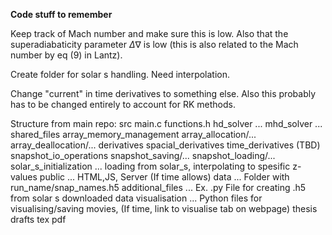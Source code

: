 <b>Code stuff to remember</b>

Keep track of Mach number and make sure this is low. Also that the superadiabaticity parameter $\Delta\nabla$ is low (this is also related to the Mach number by eq (9) in Lantz).

Create folder for solar s handling. Need interpolation.

Change "current" in time derivatives to something else. Also this probably has to be changed entirely to account for RK methods.

Structure from main repo:
src
    main.c
    functions.h
    hd_solver
        ...
    mhd_solver
        ...
    shared_files
        array_memory_management
            array_allocation/...
            array_deallocation/...
        derivatives
            spacial_derivatives
            time_derivatives (TBD)
        snapshot_io_operations
            snapshot_saving/...
            snapshot_loading/...
        solar_s_initialization
            ... loading from solar_s, interpolating to spesific z-values
    public
        ... HTML,JS, Server (If time allows)
    data
        ... Folder with run_name/snap_names.h5
    additional_files
        ... Ex. .py File for creating .h5 from solar s downloaded data
    visualisation
        ... Python files for visualising/saving movies, (If time, link to visualise tab on webpage)
    thesis
        drafts
            tex
            pdf
